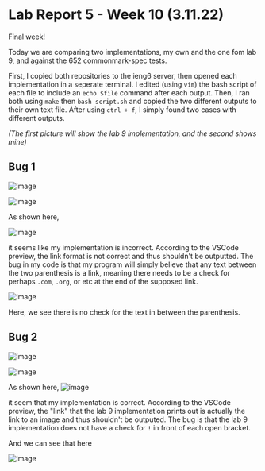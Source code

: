 # Lab Report 5 - Week 10 (3.11.22)
Final week!

Today we are comparing two implementations, my own and the one fom lab 9, and
against the 652 commonmark-spec tests. 

First, I copied both repositories to the ieng6 server, then opened each implementation in a seperate terminal. I edited (using `vim`) the bash script 
of each file to include an `echo $file` command after each output. Then, I ran
both using `make` then `bash script.sh` and copied the two different outputs to 
their own text file. After using `ctrl + f`, I simply found two cases with 
different outputs. 

*(The first picture will show the lab 9 implementation, and the second shows mine)*

## Bug 1

![image](https://user-images.githubusercontent.com/97696585/157980831-0fb7f8e9-47b1-4958-a37d-dcbc87bd9a84.png)

![image](https://user-images.githubusercontent.com/97696585/157980911-9acb0fdf-f59e-4ecb-aaf3-c40c98055dbc.png)

As shown here, 

![image](https://user-images.githubusercontent.com/97696585/157981308-95cc05d5-fe31-4697-8d93-5c960a525492.png)

it seems like my implementation is incorrect. According to the VSCode preview, the link format is not correct and thus shouldn't be outputted. The bug in my code is that my program will simply believe that any text between the two parenthesis is a link, meaning there needs to be a check for perhaps `.com`, `.org`, or etc at the end of the supposed link.  

![image](https://user-images.githubusercontent.com/97696585/157982609-c6660517-064e-4e68-98e3-01541174b32a.png)

Here, we see there is no check for the text in between the parenthesis. 

## Bug 2

![image](https://user-images.githubusercontent.com/97696585/157983042-0bfd746e-43fc-444b-9454-21d29e94015b.png)

![image](https://user-images.githubusercontent.com/97696585/157983107-482acb64-4268-4ae2-9c0f-ca5b15165c99.png)

As shown here, 
![image](https://user-images.githubusercontent.com/97696585/157983265-dc7f3709-755f-46da-bdc5-549dd0a1b0ad.png)

it seem that my implementation is correct. According to the VSCode preview, the "link" that the lab 9 implementation prints out is actually the link to an image and thus shouldn't be outputed. The bug is that the lab 9 implementation does not have a check for `!` in front of each open bracket. 

And we can see that here 

![image](https://user-images.githubusercontent.com/97696585/157983762-15e98928-8bd7-4b52-9407-ae142df326e2.png)